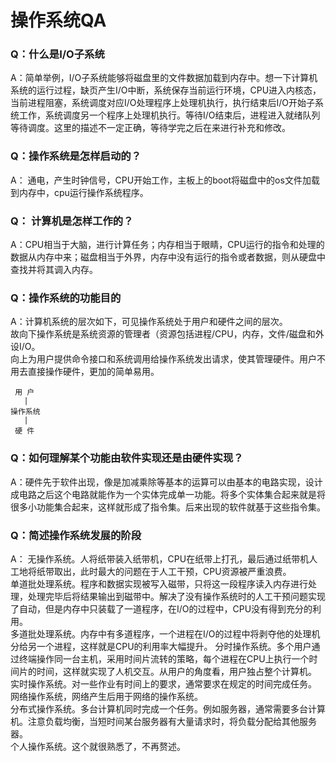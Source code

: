 # 操作系统QA

### Q：什么是I/O子系统  
A：简单举例，I/O子系统能够将磁盘里的文件数据加载到内存中。想一下计算机系统的运行过程，缺页产生I/O中断，系统保存当前运行环境，CPU进入内核态，当前进程阻塞，系统调度对应I/O处理程序上处理机执行，执行结束后I/O开始子系统工作，系统调度另一个程序上处理机执行。等待I/O结束后，进程进入就绪队列等待调度。这里的描述不一定正确，等待学完之后在来进行补充和修改。

### Q：操作系统是怎样启动的？
A： 通电，产生时钟信号，CPU开始工作，主板上的boot将磁盘中的os文件加载到内存中，cpu运行操作系统程序。  

### Q：  计算机是怎样工作的？
A：CPU相当于大脑，进行计算任务；内存相当于眼睛，CPU运行的指令和处理的数据从内存中来；磁盘相当于外界，内存中没有运行的指令或者数据，则从硬盘中查找并将其调入内存。

### Q：操作系统的功能目的

A：计算机系统的层次如下，可见操作系统处于用户和硬件之间的层次。  
故向下操作系统是系统资源的管理者（资源包括进程/CPU，内存，文件/磁盘和外设I/O。  
向上为用户提供命令接口和系统调用给操作系统发出请求，使其管理硬件。用户不用去直接操作硬件，更加的简单易用。
    
     用 户
       | 
    操作系统
       |
     硬 件

### Q：如何理解某个功能由软件实现还是由硬件实现？
A：硬件先于软件出现，像是加减乘除等基本的运算可以由基本的电路实现，设计成电路之后这个电路就能作为一个实体完成单一功能。将多个实体集合起来就是将很多小功能集合起来，这样就形成了指令集。后来出现的软件就基于这些指令集。

### Q：简述操作系统发展的阶段
A： 
无操作系统。人将纸带装入纸带机，CPU在纸带上打孔，最后通过纸带机人工地将纸带取出，此时最大的问题在于人工干预，CPU资源被严重浪费。  
单道批处理系统。程序和数据实现被写入磁带，只将这一段程序读入内存进行处理，处理完毕后将结果输出到磁带中。解决了没有操作系统时的人工干预问题实现了自动，但是内存中只装载了一道程序，在I/O的过程中，CPU没有得到充分的利用。  
多道批处理系统。内存中有多道程序，一个进程在I/O的过程中将剥夺他的处理机分给另一个进程，这样就是CPU的利用率大幅提升。
分时操作系统。多个用户通过终端操作同一台主机，采用时间片流转的策略，每个进程在CPU上执行一个时间片的时间，这样就实现了人机交互。从用户的角度看，用户独占整个计算机。  
实时操作系统。对一些作业有时间上的要求，通常要求在规定的时间完成任务。  
网络操作系统，网络产生后用于网络的操作系统。  
分布式操作系统。多台计算机同时完成一个任务。例如服务器，通常需要多台计算机。注意负载均衡，当短时间某台服务器有大量请求时，将负载分配给其他服务器。  
个人操作系统。这个就很熟悉了，不再赘述。



